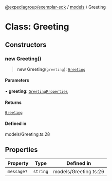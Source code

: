 [@expediagroup/exemplar-sdk](../../index.md) / [models](../index.md) / Greeting

# Class: Greeting

## Constructors

### new Greeting()

> **new Greeting**(`greeting`): [`Greeting`](Greeting.md)

#### Parameters

• **greeting**: [`GreetingProperties`](../interfaces/GreetingProperties.md)

#### Returns

[`Greeting`](Greeting.md)

#### Defined in

models/Greeting.ts:28

## Properties

| Property | Type | Defined in |
| ------ | ------ | ------ |
| `message?` | `string` | models/Greeting.ts:26 |
